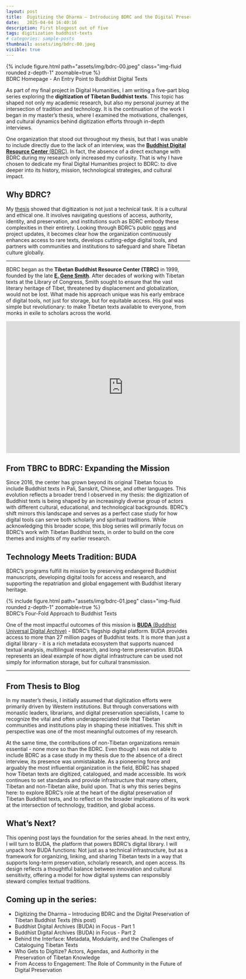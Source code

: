 ```yaml
---
layout: post
title:  Digitizing the Dharma – Introducing BDRC and the Digital Preservation of Tibetan Buddhist Texts
date:   2025-04-04 16:40:16
description: First blogpost out of five
tags: digitization buddhist-texts
# categories: sample-posts
thumbnail: assets/img/bdrc-00.jpeg
visible: true
---
```



<div class="row mt-3">
    <div class="col-sm mt-3 mt-md-0">
        {% include figure.html path="assets/img/bdrc-00.jpeg" class="img-fluid rounded z-depth-1" zoomable=true %}
    </div>
</div>
<div class="caption">
    BDRC Homepage - An Entry Point to Buddhist Digital Texts
</div>



As part of my final project in Digital Humanities, I am writing a five-part blog series exploring the **digitization of Tibetan Buddhist texts**. This topic has shaped not only my academic research, but also my personal journey at the intersection of tradition and technology. It is the continuation of the work I began in my master’s thesis, where I examined the motivations, challenges, and cultural dynamics behind digitization efforts through in-depth interviews.

One organization that stood out throughout my thesis, but that I was unable to include directly due to the lack of an interview, was the [**Buddhist Digital Resource Center** (BDRC)](https://www.bdrc.io). In fact, the absence of a direct exchange with BDRC during my research only increased my curiosity. That is why I have chosen to dedicate my final Digital Humanities project to BDRC: to dive deeper into its history, mission, technological strategies, and cultural impact.

## Why BDRC?

My [thesis](/assets/pdf/Yundung%202024_%20Digitizing%20Tibetan%20Buddhist%20Texts.pdf) showed that digitization is not just a technical task. It is a cultural and ethical one. It involves navigating questions of access, authority, identity, and preservation, and institutions such as BDRC embody these complexities in their entirety. Looking through BDRC’s public [news](https://www.bdrc.io/news/) and project updates, it becomes clear how the organization continuously enhances access to rare texts, develops cutting-edge digital tools, and partners with communities and institutions to safeguard and share Tibetan culture globally.

---

BDRC began as the **Tibetan Buddhist Resource Center (TBRC)** in 1999, founded by the late [**E. Gene Smith**](https://www.bdrc.io/people/e-gene-smith/). After decades of working with Tibetan texts at the Library of Congress, Smith sought to ensure that the vast literary heritage of Tibet, threatened by displacement and globalization, would not be lost. What made his approach unique was his early embrace of digital tools, not just for storage, but for equitable access. His goal was simple but revolutionary: to make Tibetan texts available to everyone, from monks in exile to scholars across the world.

<div class="embed-responsive embed-responsive-16by9 mb-3">
  <iframe 
    title="Vimeo player" 
    src="https://player.vimeo.com/video/241025523?h=2ab2062237" 
    width="640" 
    height="360" 
    frameborder="0" 
    allowfullscreen>
  </iframe>
</div>

## From TBRC to BDRC: Expanding the Mission

Since 2016, the center has grown beyond its original Tibetan focus to include Buddhist texts in Pali, Sanskrit, Chinese, and other languages. This evolution reflects a broader trend I observed in my thesis: the digitization of Buddhist texts is being shaped by an increasingly diverse group of actors with different cultural, educational, and technological backgrounds. BDRC’s shift mirrors this landscape and serves as a perfect case study for how digital tools can serve both scholarly and spiritual traditions. While acknowledging this broader scope, this blog series will primarily focus on BDRC’s work with Tibetan Buddhist texts, in order to build on the core themes and insights of my earlier research.

## Technology Meets Tradition: BUDA

BDRC’s programs fulfill its mission by preserving endangered Buddhist manuscripts, developing digital tools for access and research, and supporting the repatriation and global engagement with Buddhist literary heritage.

<div class="row mt-3">
    <div class="col-sm mt-3 mt-md-0">
        {% include figure.html path="assets/img/bdrc-01.jpeg" class="img-fluid rounded z-depth-1" zoomable=true %}
    </div>
</div>
<div class="caption">
    BDRC’s Four-Fold Approach to Buddhist Texts
</div>

One of the most impactful outcomes of this mission is [**BUDA** (Buddhist Universal Digital Archive)](https://www.bdrc.io/buda-archive/) - BDRC’s flagship digital platform. BUDA provides access to more than 27 million pages of Buddhist texts. It is more than just a digital library - it is a rich metadata ecosystem that supports nuanced textual analysis, multilingual research, and long-term preservation. BUDA represents an ideal example of how digital infrastructure can be used not simply for information storage, but for cultural transmission.

---

## From Thesis to Blog

In my master’s thesis, I initially assumed that digitization efforts were primarily driven by Western institutions. But through conversations with monastic leaders, librarians, and digital preservation specialists, I came to recognize the vital and often underappreciated role that Tibetan communities and institutions play in shaping these initiatives. This shift in perspective was one of the most meaningful outcomes of my research.

At the same time, the contributions of non-Tibetan organizations remain essential - none more so than the BDRC. Even though I was not able to include BDRC as a case study in my thesis due to the absence of a direct interview, its presence was unmistakable. As a pioneering force and arguably the most influential organization in the field, BDRC has shaped how Tibetan texts are digitized, catalogued, and made accessible. Its work continues to set standards and provide infrastructure that many others, Tibetan and non-Tibetan alike, build upon. That is why this series begins here: to explore BDRC’s role at the heart of the digital preservation of Tibetan Buddhist texts, and to reflect on the broader implications of its work at the intersection of technology, tradition, and global access.

## What’s Next?

This opening post lays the foundation for the series ahead. In the next entry, I will turn to BUDA, the platform that powers BDRC’s digital library. I will unpack how BUDA functions: Not just as a technical infrastructure, but as a framework for organizing, linking, and sharing Tibetan texts in a way that supports long-term preservation, scholarly research, and open access. Its design reflects a thoughtful balance between innovation and cultural sensitivity, offering a model for how digital systems can responsibly steward complex textual traditions.

## Coming up in the series:

- Digitizing the Dharma – Introducing BDRC and the Digital Preservation of Tibetan Buddhist Texts (this post)  
- Buddhist Digital Archives (BUDA) in Focus - Part 1
- Buddhist Digital Archives (BUDA) in Focus - Part 2
- Behind the Interface: Metadata, Modularity, and the Challenges of Cataloguing Tibetan Texts  
- Who Gets to Digitize? Actors, Agendas, and Authority in the Preservation of Tibetan Knowledge  
- From Access to Engagement: The Role of Community in the Future of Digital Preservation

